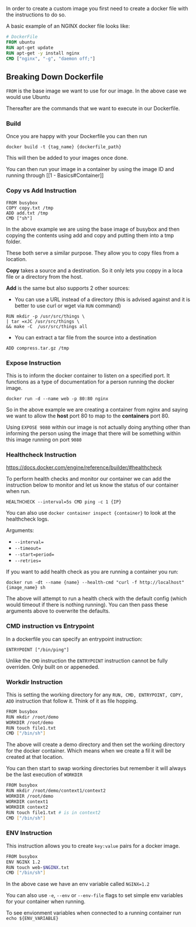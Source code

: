 In order to create a custom image you first need to create a docker file with the instructions to do so.

A basic example of an NGINX docker file looks like:


```Dockerfile
# DockerFile
FROM ubuntu
RUN apt-get update
RUN apt-get -y install nginx
CMD ["nginx", "-g", "daemon off;"]
```

## Breaking Down Dockerfile

`FROM`  is the base image we want to use for our image. In the above case we would use Ubuntu

Thereafter are the commands that we want to execute in our Dockerfile.

### Build

Once you are happy with your Dockerfile you can then run

```shell
docker build -t {tag_name} {dockerfile_path}
```

This will then be added to your images once done.

You can then run your image in a container by using the image ID and running through [[1 - Basics#Container]]

### Copy vs Add Instruction

```docker
FROM busybox
COPY copy.txt /tmp
ADD add.txt /tmp
CMD ["sh"]
```

In the above example we are using the base image of busybox and then copying the contents using add and copy and putting them into a tmp folder.

These both serve a similar purpose. They allow you to copy files from a location.

**Copy** takes a source and a destination. So it only lets you coppy in a loca file or a directory from the host.

**Add** is the same but also supports 2 other sources:
- You can use a URL instead of a directory (this is advised against and it is better to use curl or wget via `RUN` command)

```docker
RUN mkdir -p /usr/src/things \
| tar =xJC /usr/src/things \
&& make -C  /usr/src/things all
```

- You can extract a tar file from the source into a destination

```docker
ADD compress.tar.gz /tmp
```

### Expose Instruction

This is to inform the docker container to listen on a specified port. It functions as a type of documentation for a person running the docker image.

```docker
docker run -d --name web -p 80:80 nginx
```

So in the above example we are creating a container from nginx and saying we want to allow the **host** port 80 to map to the **containers** port 80.

Using `EXPOSE 9080` within our image is not actually doing anything other than informing the person using the image that there will be something within this image running on port `9080`

### Healthcheck Instruction
https://docs.docker.com/engine/reference/builder/#healthcheck

To perform health checks and monitor our container we can add the instruction below to monitor and let us know the status of our container when run.

```
HEALTHCHECK --interval=5s CMD ping -c 1 {IP}
```

You can also use `docker container inspect {container}` to look at the healthcheck logs.

Arguments:
- `--interval=`
- `--timeout=`
- `--start=period=`
- `--retries=`

If you want to add health check as you are running a container you run:

```shell
docker run -dt --name {name} --health-cmd "curl -f http://localhost" {image_name} sh
```

The above will attempt to run a health check with the default config (which would timeout if there is nothing running). You can then pass these arguments above to overwrite the defaults.

### CMD instruction vs Entrypoint

In a dockerfile you can specify an entrypoint instruction:

```
ENTRYPOINT ["/bin/ping"]
```

Unlike the `CMD` instruction the `ENTRYPOINT` instruction cannot be fully overriden. Only built on or appeneded.

### Workdir Instruction

This is setting the working directory for any `RUN, CMD, ENTRYPOINT, COPY, ADD` instruction that follow it. Think of it as file hopping.

```sh
FROM busybox
RUN mkdir /root/demo
WORKDIR /root/demo
RUN touch file1.txt
CMD ["/bin/sh"]
```

The above will create a demo directory and then set the working directory for the docker container. Which means when we create a fil it will be created at that location.

You can then start to swap working directories but remember it will always be the last execution of `WORKDIR`

```sh
FROM busybox
RUN mkdir /root/demo/context1/context2
WORKDIR /root/demo
WORKDIR context1
WORKDIR context2
RUN touch file1.txt # is in context2
CMD ["/bin/sh"]
```

### ENV Instruction

This instruction allows you to create `key:value` pairs for a docker image.

```sh
FROM busybox
ENV NGINX 1.2
RUN touch web-$NGINX.txt
CMD ["/bin/sh"]
```

In the above case we have an env variable called `NGINX=1.2`

You can also use `-e`, `--env` or `--env-file` flags to set simple env variables for your container when running.

To see envionment variables when connected to a running container run `echo ${ENV_VARIABLE}`


